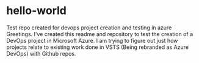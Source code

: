# hello-world
Test repo created for devops project creation and testing in azure
Greetings.
I've created this readme and repository to test the creation of a DevOps project in Microsoft Azure.
I am trying to figure out just how projects relate to existing work done in VSTS (Being rebranded as Azure DevOps) with Github repos.

